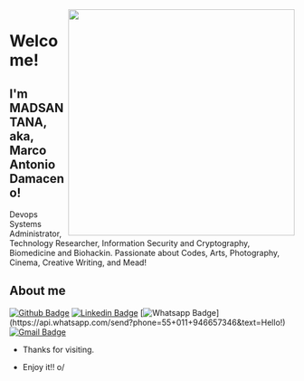 <img align="right" width="400" height="400" src="https://scontent-gig2-1.xx.fbcdn.net/v/t1.0-9/102708048_10216366896660273_4645594952733032448_o.jpg?_nc_cat=108&_nc_sid=09cbfe&_nc_eui2=AeGvlq8pP2wXqMaXSmdDk3W-MSIoBf5QyckxIigF_lDJyYsZUTP9MKEqzz58KJh62iI&_nc_ohc=TbTD5AOhgRoAX_gErBM&_nc_ht=scontent-gig2-1.xx&oh=53fac8f827ec10a04227fa002d262adf&oe=5F381F08">
 
# Welcome!
 
## I'm MADSANTANA, aka, Marco Antonio Damaceno!
 
Devops Systems Administrator, Technology Researcher, Information Security and Cryptography, Biomedicine and Biohackin. Passionate about Codes, Arts, Photography, Cinema, Creative Writing, and Mead!
 
 
## About me 
[![Github Badge](https://img.shields.io/badge/-Github-000?style=flat-square&logo=Github&logoColor=white&link=https://github.com/madsantana)](https://github.com/madsantana)
[![Linkedin Badge](https://img.shields.io/badge/-LinkedIn-blue?style=flat-square&logo=Linkedin&logoColor=white&link=https://linkedin.com/in/marcodamaceno1)](https://linkedin.com/in/marcodamaceno1)
[![Whatsapp Badge](https://img.shields.io/badge/-Whatsapp-4CA143?style=flat-square&labelColor=4CA143&logo=whatsapp&logoColor=white&link=https://api.whatsapp.com/send?phone=55+011+946657346&text=Hello!)](https://api.whatsapp.com/send?phone=55+011+946657346&text=Hello!)
[![Gmail Badge](https://img.shields.io/badge/-Gmail-c14438?style=flat-square&logo=Gmail&logoColor=white&link=mailto:marco.damaceno@gmail.com)](mailto:marco.damaceno@gmail.com)
 
- Thanks for visiting. 
 
- Enjoy it!! o/
